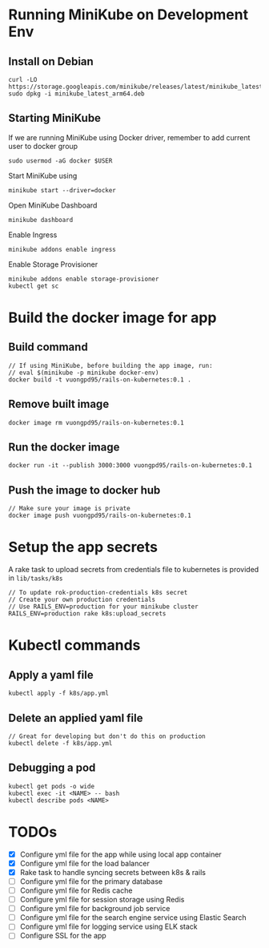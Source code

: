 # Running MiniKube on Development Env

## Install on Debian
```
curl -LO https://storage.googleapis.com/minikube/releases/latest/minikube_latest_arm64.deb
sudo dpkg -i minikube_latest_arm64.deb
```
## Starting MiniKube

If we are running MiniKube using Docker driver, remember to add current user to docker group
```
sudo usermod -aG docker $USER
```
Start MiniKube using
```
minikube start --driver=docker
```
Open MiniKube Dashboard
```
minikube dashboard
```
Enable Ingress
```
minikube addons enable ingress
```
Enable Storage Provisioner
```
minikube addons enable storage-provisioner
kubectl get sc
```
# Build the docker image for app

## Build command
```
// If using MiniKube, before building the app image, run:
// eval $(minikube -p minikube docker-env)
docker build -t vuongpd95/rails-on-kubernetes:0.1 .
```
## Remove built image
```
docker image rm vuongpd95/rails-on-kubernetes:0.1
```
## Run the docker image
```
docker run -it --publish 3000:3000 vuongpd95/rails-on-kubernetes:0.1
```
## Push the image to docker hub
```
// Make sure your image is private
docker image push vuongpd95/rails-on-kubernetes:0.1
```
# Setup the app secrets
A rake task to upload secrets from credentials file to kubernetes is provided in `lib/tasks/k8s`
```
// To update rok-production-credentials k8s secret
// Create your own production credentials
// Use RAILS_ENV=production for your minikube cluster
RAILS_ENV=production rake k8s:upload_secrets
```

# Kubectl commands
## Apply a yaml file
```
kubectl apply -f k8s/app.yml
```
## Delete an applied yaml file
```
// Great for developing but don't do this on production
kubectl delete -f k8s/app.yml
```
## Debugging a pod
```
kubectl get pods -o wide
kubectl exec -it <NAME> -- bash
kubectl describe pods <NAME>
```
# TODOs
- [x] Configure yml file for the app while using local app container
- [x] Configure yml file for the load balancer
- [x] Rake task to handle syncing secrets between k8s & rails
- [ ] Configure yml file for the primary database
- [ ] Configure yml file for Redis cache
- [ ] Configure yml file for session storage using Redis
- [ ] Configure yml file for background job service
- [ ] Configure yml file for the search engine service using Elastic Search
- [ ] Configure yml file for logging service using ELK stack
- [ ] Configure SSL for the app
